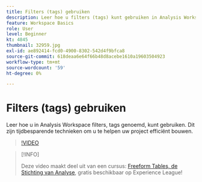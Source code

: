 ```yaml
---
title: Filters (tags) gebruiken
description: Leer hoe u filters (tags) kunt gebruiken in Analysis Workspace
feature: Workspace Basics
role: User
level: Beginner
kt: 4845
thumbnail: 32959.jpg
exl-id: ae892414-fcd0-4900-8302-542d4f9bfca8
source-git-commit: 618deaa6e64f66b48d8acebe1610a19603504923
workflow-type: tm+mt
source-wordcount: '59'
ht-degree: 0%

---
```


# Filters (tags) gebruiken

Leer hoe u in Analysis Workspace filters, tags genoemd, kunt gebruiken. Dit zijn tijdbesparende technieken om u te helpen uw project efficiënt bouwen.

>[!VIDEO](https://video.tv.adobe.com/v/32959/?quality=12&learn=on)

>[!INFO]
>
> Deze video maakt deel uit van een cursus: [Freeform Tables, de Stichting van Analyse](https://experienceleague.adobe.com/?recommended=Analytics-U-1-2020.3), gratis beschikbaar op Experience League!
